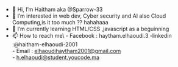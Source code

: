 - 👋 Hi, I’m Haitham aka  @Sparrow-33
- 👀 I’m interested in web dev, Cyber security and AI also Cloud Computing,is it too much ?? hahahaaa
- 🌱 I’m currently learning HTML/CSS ,javascript  as a beguinning
- 📫 How to reach me\ - Facebook : haytham.elhaoudi.3
                      -linkedin :@haitham-elhaoudi-2001 \
                      - Email     : elhaoudihaytham2001@gmail.com\
                      -             h.elhaoudi@student.youcode.ma


